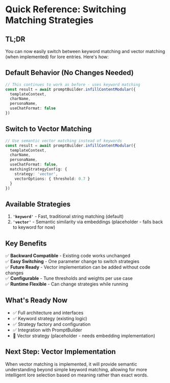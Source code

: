 # Quick Reference: Switching Matching Strategies

## TL;DR

You can now easily switch between keyword matching and vector matching (when implemented) for lore entries. Here's how:

## Default Behavior (No Changes Needed)
```typescript
// This continues to work as before - uses keyword matching
const result = await promptBuilder.infillContentModular({
  templateContext,
  charName,
  personaName,
  useChatFormat: false
})
```

## Switch to Vector Matching
```typescript
// Use semantic vector matching instead of keywords
const result = await promptBuilder.infillContentModular({
  templateContext,
  charName,
  personaName,
  useChatFormat: false,
  matchingStrategyConfig: {
    strategy: 'vector',
    vectorOptions: { threshold: 0.7 }
  }
})
```

## Available Strategies

1. **`'keyword'`** - Fast, traditional string matching (default)
2. **`'vector'`** - Semantic similarity via embeddings (placeholder - falls back to keyword for now)

## Key Benefits

✅ **Backward Compatible** - Existing code works unchanged  
✅ **Easy Switching** - One parameter change to switch strategies  
✅ **Future Ready** - Vector implementation can be added without code changes  
✅ **Configurable** - Tune thresholds and weights per use case  
✅ **Runtime Flexible** - Can change strategies while running  

## What's Ready Now

- ✅ Full architecture and interfaces
- ✅ Keyword strategy (existing logic) 
- ✅ Strategy factory and configuration
- ✅ Integration with PromptBuilder
- 🔄 Vector strategy (placeholder - needs embedding implementation)

## Next Step: Vector Implementation

When vector matching is implemented, it will provide semantic understanding beyond simple keyword matching, allowing for more intelligent lore selection based on meaning rather than exact words.
